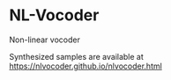 # NL-Vocoder
Non-linear vocoder

Synthesized samples are available at https://nlvocoder.github.io/nlvocoder.html
